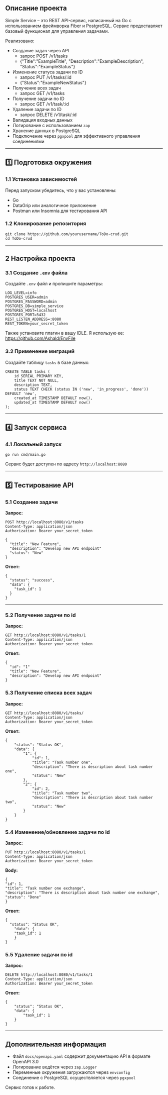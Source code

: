 ## **Описание проекта**

Simple Service – это REST API-сервис, написанный на Go с использованием фреймворка Fiber и PostgreSQL. Сервис предоставляет базовый функционал для управления задачами.

Реализовано:

- Создание задач через API
  - запрос POST /v1/tasks
  - {"Title":"ExampleTitle", "Description":"ExampleDescription", "Status":"ExampleStatus"}
- Изменение статуса задачи по ID
  - запрос PUT /v1/tasks​/:id
  - {"Status":"ExampleNewStatus"}
- Получение всех задач
  - запрос GET /v1/tasks
- Получение задачи по ID
  - запрос GET /v1/task​/:id
- Удаление задачи по ID
  - запрос DELETE /v1/task​/:id
- Валидация входных данных
- Логирование с использованием `zap`
- Хранение данных в PostgreSQL
- Подключение через `pgxpool` для эффективного управления соединениями

---

## **1️⃣ Подготовка окружения**

### **1.1 Установка зависимостей**

Перед запуском убедитесь, что у вас установлены:

- Go
- DataGrip или аналогичное приложение
- Postman или Insomnia для тестирования API

### **1.2 Клонирование репозитория**

```
git clone https://github.com/yourusername/ToDo-crud.git
cd ToDo-crud
```

---

## **2 Настройка проекта**

### **3.1 Создание `.env` файла**

Создайте `.env` файл и пропишите параметры:

```
LOG_LEVEL=info
POSTGRES_USER=admin
POSTGRES_PASSWORD=admin
POSTGRES_DB=simple_service
POSTGRES_HOST=localhost
POSTGRES_PORT=5432
REST_LISTEN_ADDRESS=:8080
REST_TOKEN=your_secret_token

```

Также установите плагин в вашу IDLE.
Я использую ее: <https://github.com/Ashald/EnvFile>

### **3.2 Применение миграций**

Создайте таблицу `tasks` в базе данных:

```
CREATE TABLE tasks (
    id SERIAL PRIMARY KEY,
    title TEXT NOT NULL,
    description TEXT,
    status TEXT CHECK (status IN ('new', 'in_progress', 'done')) DEFAULT 'new',
    created_at TIMESTAMP DEFAULT now(),
    updated_at TIMESTAMP DEFAULT now()
);

```

---

## **4️⃣ Запуск сервиса**

### **4.1 Локальный запуск**

```
go run cmd/main.go

```

Сервис будет доступен по адресу `http://localhost:8080`

---

## **5️⃣ Тестирование API**

### **5.1 Создание задачи**

**Запрос:**

```
POST http://localhost:8080/v1/tasks
Content-Type: application/json
Authorization: Bearer your_secret_token

```

```
{
  "title": "New Feature",
  "description": "Develop new API endpoint"
  "status": "New"
}

```

**Ответ:**

```
{
  "status": "success",
  "data": {
    "task_id": 1
  }
}

```

---

### **5.2 Получение задачи по id**

**Запрос:**

```
GET http://localhost:8080/v1/tasks/1
Content-Type: application/json
Authorization: Bearer your_secret_token

```

**Ответ:**

```
{
  "id": "1"
  "title": "New Feature",
  "description": "Develop new API endpoint"
}

```

### **5.3 Получение списка всех задач**

**Запрос:**

```
GET http://localhost:8080/v1/tasks/
Content-Type: application/json
Authorization: Bearer your_secret_token

```

**Ответ:**

```
{
    "status": "Status OK",
    "data": {
        "1": {
            "id": 1,
            "title": "Task number one",
            "description": "There is description about task number one",
            "status": "New"
        },
        "2": {
            "id": 2,
            "title": "Task number two",
            "description": "There is description about task number two",
            "status": "New"
        }
    }
}

```

### **5.4 Изменение/обновление задачи по id**

**Запрос:**

```
PUT http://localhost:8080/v1/tasks/1
Content-Type: application/json
Authorization: Bearer your_secret_token

```

**Body:**

```
{
"id": 1,
"title": "Task number one exchange",
"description": "There is description about task number one exchange",
"status": "Done"
}
```

**Ответ:**

```
{
  "status": "Status OK",
    "data": {
    "task_id": 1
    }
}

```

### **5.5 Удаление задачи по id**

**Запрос:**

```
DELETE http://localhost:8080/v1/tasks/1
Content-Type: application/json
Authorization: Bearer your_secret_token

```

**Ответ:**

```
{
    "status": "Status OK",
    "data": {
        "task_id": 1
    }
}

```

---

## **Дополнительная информация**

- Файл `docs/openapi.yaml` содержит документацию API в формате OpenAPI 3.0
- Логирование ведётся через `zap.Logger`
- Переменные окружения загружаются через `envconfig`
- Соединение с PostgreSQL осуществляется через `pgxpool`

Сервис готов к работе.
